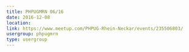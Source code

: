 ```yaml
---
title: PHPUGMRN 06/16
date: 2016-12-08
location: 
link: https://www.meetup.com/PHPUG-Rhein-Neckar/events/235506803/
usergroup: phpugmrn
type: usergroup
---
```

